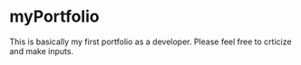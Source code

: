 # myPortfolio
This is basically my first portfolio as a developer. 
Please feel free to crticize and make inputs.
